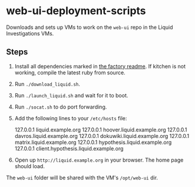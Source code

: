 # web-ui-deployment-scripts

Downloads and sets up VMs to work on the `web-ui` repo in the Liquid Investigations VMs.

## Steps

1. Install all dependencies marked in [the factory readme](https://github.com/liquidinvestigations/factory). If kitchen is not working, compile the latest ruby from source.
2. Run `./download_liquid.sh`.
3. Run `./launch_liquid.sh` and wait for it to boot.
4. Run `./socat.sh` to do port forwarding.
5. Add the following lines to your `/etc/hosts` file:

	127.0.0.1 liquid.example.org
	127.0.0.1 hoover.liquid.example.org
	127.0.0.1 davros.liquid.example.org
	127.0.0.1 dokuwiki.liquid.example.org
	127.0.0.1 matrix.liquid.example.org
	127.0.0.1 hypothesis.liquid.example.org
	127.0.0.1 client.hypothesis.liquid.example.org

6. Open up `http://liquid.example.org` in your browser. The home page should load.

The `web-ui` folder will be shared with the VM's `/opt/web-ui` dir.
